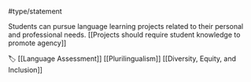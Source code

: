 #type/statement 

Students can pursue language learning projects related to their personal and professional needs. [[Projects should require student knowledge to promote agency]]

🏷️ [[Language Assessment]] [[Plurilingualism]] [[Diversity, Equity, and Inclusion]] 